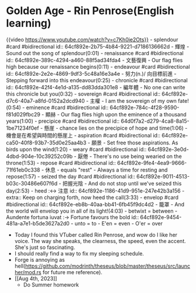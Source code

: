 # Golden Age - Rin Penrose(English learning)
{{video https://www.youtube.com/watch?v=c7Kh0ie2Ots}}
	- splendour #card #bidirectional
	  id:: 64cf892e-2b75-4b84-9221-d7186136662d
		- 輝煌
			- Sound out the song of splendour(0:01)
	- renaissance #card #bidirectional
	  id:: 64cf892e-389c-4294-a460-88f5ad34fda4
		- 文藝復興
			- Our flag flies high because our renaissance begins(0:11)
	- endeavour #card #bidirectional
	  id:: 64cf892e-2e2e-4869-9df3-5c48a16e3a4e
		- 努力(n.)/ 向目標前進
			- Stepping forward into this endeavour(0:25)
	- chronicle #card #bidirectional
	  id:: 64cf892e-42f4-4e1d-a135-dd83dda301e8
		- 編年體
			- No one can write this chronicle but you(0:32)
	- sovereign #card #bidirectional
	  id:: 64cf892e-d7c6-40a7-a8fd-0152a2dcd940
		- 主權
			- I am the sovereign of my own fate!(0:54)
	- eminence #card #bidirectional
	  id:: 64cf892e-784c-4f28-9590-f81d029fbc29
		- 顯赫
			- Our flag flies high upon the eminence of a thousand years(1:00)
	- precipice #card #bidirectional
	  id:: 64d0f7a2-d279-4ca8-8a15-1be71234f0ef
		- 懸崖
			- chance lies on the precipice of hope and time(1:06)
				- 機會是在希望與時間的懸崖上
	- aspiration #card #bidirectional
	  id:: 64cf892e-ca50-40f8-93b7-35d0e25aa4b3
		- 願景
			- Set free those aspirations. As birds upon the wind(1:20)
	- weary #card #bidirectional
	  id:: 64cf892e-3e0d-4dbd-904e-10c39252c09b
		- 厭倦
			- There's no use being wearied on the throne(1:53)
	- repose #card #bidirectional
	  id:: 64cf892e-9fe4-4ea9-9666-71f61eb0c338
		- 休息
			- equals "rest"
			- Always a time for resting and repose(1:57)
	- seized the day #card #bidirectional
	  id:: 64cf892e-9011-4513-b03c-30486e607f6d
		- 把握光陰
			- And do not stop until we've seized this day(2:53)
	- heed :<-> 注意
	  id:: 64cf892e-1186-41d9-951e-247e42b3a156
	- extra:: Keep on charging forth, now heed the call(3:33)
	- envelop #card #bidirectional
	  id:: 64cf892e-eb8b-40aa-bb41-6fb45f9dc4d2
		- 籠罩
			- And the world will envelop you in all of its light!(4:03)
	- betwixt = between
	- Aundente fortuna iuvat :-> Fortune favours the bold
	  id:: 64cf892e-9454-481a-a7e1-b5de3627a2d0
	- unto = to
	- E'en = even
	- O'er = over
- Today I found this VTuber called Rin Penrose, and wow do I like her voice. The way she speaks, the clearness, the speed, even the accent. She's just so fascinating.
- I should really find a way to fix my sleeping schedule.
- Forge is annoying as hell(https://github.com/modrinth/theseus/blob/master/theseus/src/launcher/mod.rs for future me reference).
- [[Aug 4th, 2023]]
	- Do Summer homework